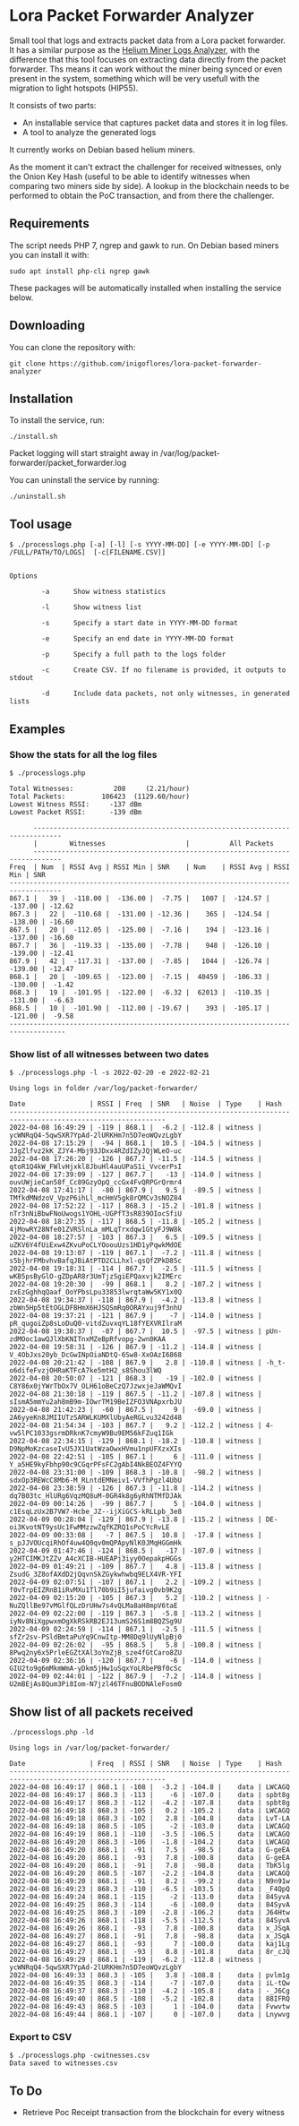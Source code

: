 # Lora Packet Forwarder Analyzer

Small tool that logs and extracts packet data from a Lora packet forwarder. 
It has a similar purpose as the [Helium Miner Logs Analyzer](https://github.com/inigoflores/helium-miner-log-analyzer), with the difference that this tool focuses on extracting data directly from the packet forwarder. 
Ths means it can work without the miner being synced or even present in the system, something which will be very usefull with the migration to light hotspots (HIP55).

It consists of two parts: 

* An installable service that captures packet data and stores it in log files.
* A tool to analyze the generated logs

It currently works on Debian based helium miners. 

As the moment it can't extract the challenger for received witnesses, only the Onion Key Hash (useful to be able to identify witnesses when comparing two miners side by side). A lookup in the blockchain needs to be performed to obtain the PoC transaction, and from there the challenger.


## Requirements

The script needs PHP 7, ngrep and gawk to run. On Debian based miners you can install it with:

    sudo apt install php-cli ngrep gawk

These packages will be automatically installed when installing the service below.

## Downloading

You can clone the repository with:

    git clone https://github.com/inigoflores/lora-packet-forwarder-analyzer

## Installation

To install the service, run:

    ./install.sh

Packet logging will start straight away in /var/log/packet-forwarder/packet_forwarder.log  

You can uninstall the service by running:

    ./uninstall.sh

## Tool usage

    $ ./processlogs.php [-a] [-l] [-s YYYY-MM-DD] [-e YYYY-MM-DD] [-p /FULL/PATH/TO/LOGS]  [-c[FILENAME.CSV]]


    Options

            -a      Show witness statistics

            -l      Show witness list 

            -s      Specify a start date in YYYY-MM-DD format      

            -e      Specify an end date in YYYY-MM-DD format

            -p      Specify a full path to the logs folder

            -c      Create CSV. If no filename is provided, it outputs to stdout

            -d      Include data packets, not only witnesses, in generated lists


## Examples

### Show the stats for all the log files

    $ ./processlogs.php

    Total Witnesses:          208     (2.21/hour)
    Total Packets:         106423  (1129.60/hour)
    Lowest Witness RSSI:     -137 dBm
    Lowest Packet RSSI:      -139 dBm
    
          -----------------------------------------------------------------------------  
          |        Witnesses                    |          All Packets              
          -----------------------------------------------------------------------------  
    Freq  | Num  | RSSI Avg | RSSI Min | SNR    | Num    | RSSI Avg | RSSI Min | SNR
    -----------------------------------------------------------------------------------  
    867.1 |   39 |  -118.00 |  -136.00 |  -7.75 |   1007 |  -124.57 |  -137.00 | -12.62
    867.3 |   22 |  -110.68 |  -131.00 | -12.36 |    365 |  -124.54 |  -138.00 | -16.60
    867.5 |   20 |  -112.05 |  -125.00 |  -7.16 |    194 |  -123.16 |  -137.00 | -16.60
    867.7 |   36 |  -119.33 |  -135.00 |  -7.78 |    948 |  -126.10 |  -139.00 | -12.41
    867.9 |   42 |  -117.31 |  -137.00 |  -7.85 |   1044 |  -126.74 |  -139.00 | -12.47
    868.1 |   20 |  -109.65 |  -123.00 |  -7.15 |  40459 |  -106.33 |  -130.00 |  -1.42
    868.3 |   19 |  -101.95 |  -122.00 |  -6.32 |  62013 |  -110.35 |  -131.00 |  -6.63
    868.5 |   10 |  -101.90 |  -112.00 | -19.67 |    393 |  -105.17 |  -121.00 |  -9.58
    ------------------------------------------------------------------------------------  




### Show list of all witnesses between two dates

    $ ./processlogs.php -l -s 2022-02-20 -e 2022-02-21 

    Using logs in folder /var/log/packet-forwarder/

    Date                | RSSI | Freq  | SNR   | Noise  | Type    | Hash
    -------------------------------------------------------------------------------------------------------------
    2022-04-08 16:49:29 | -119 | 868.1 |  -6.2 | -112.8 | witness | ycWNRqQ4-5qwSXR7YpAd-2lURKHm7n5D7eoWQvzLgbY
    2022-04-08 17:15:29 |  -94 | 868.1 |  10.5 | -104.5 | witness | JJgZlfvz2kK_ZJY4-Mbj93JDxx4RZdIZyJQjWLeO-uc
    2022-04-08 17:26:20 | -126 | 867.7 | -11.5 | -114.5 | witness | qtoR1Q4kW_FWlvHjxkl8JbuHl4auUPaS1i_VvcerPsI
    2022-04-08 17:39:09 | -127 | 867.7 |   -13 | -114.0 | witness | ouvUWjieCan58f_Cc89GzyOpQ_ccGx4FvQRPGrQrmr4
    2022-04-08 17:41:17 |  -80 | 867.9 |   9.5 |  -89.5 | witness | TMfkdMNdzoV_VpzP6ihLl_mcHmV5gk8rQMCv3sNOZ84
    2022-04-08 17:52:22 | -117 | 868.3 | -15.2 | -101.8 | witness | nTr3nNiBbwFNoUwogs1YOHL-UGPfT3sR839OIocSfiU
    2022-04-08 18:27:35 | -117 | 868.5 | -11.8 | -105.2 | witness | 4jMowRY28Nfe01ZVRSlnLa_mMLqTrxdqw1GtyFJ9W8k
    2022-04-08 18:27:57 | -103 | 867.3 |   6.5 | -109.5 | witness | uZKV6Y4fUiExw4ZKvuPoCLYOoouUzs1HD1yPqwkMdOE
    2022-04-08 19:13:07 | -119 | 867.1 |  -7.2 | -111.8 | witness | s5bjhrFMbvhvBafqJBiAtPTD2CLLhxl-qsQfZPkD85c
    2022-04-08 19:18:31 | -114 | 867.7 |  -2.5 | -111.5 | witness | wKB5psByGlO-gZDpAR8r3UmTjzSgiEPQaxvjk2IMErc
    2022-04-08 19:20:30 |  -99 | 868.1 |   8.2 | -107.2 | witness | zxEzGghhqQaaf_OoYPbsLpu33853lwrqtaWw5KY1x0Q
    2022-04-08 19:34:37 | -118 | 867.9 |  -4.2 | -113.8 | witness | zbWn5Hp5tEtOGLDFBHmX6HJSQSmRq0ORAYxuj9f3nhU
    2022-04-08 19:37:21 | -121 | 867.9 |    -7 | -114.0 | witness | pR_qugoiZp8sLoDuQ0-vitdZuvxqYL18fYEXVRIlraM
    2022-04-08 19:38:37 |  -87 | 867.7 |  10.5 |  -97.5 | witness | pUn-zdMOoc1awQJlXbKNITnxMZeBpRfvopg-2wn0KAA
    2022-04-08 19:58:31 | -126 | 867.9 | -11.2 | -114.8 | witness | V_4ObJxs20yb_DcGwINpOiaNDtQ-6Sw8-XxOAzI6868
    2022-04-08 20:21:42 | -108 | 867.9 |   2.8 | -110.8 | witness | -h_t-o6difeFvzjOHRaKTFcA7ke5mtH2_s8Shou3lWQ
    2022-04-08 20:50:07 | -121 | 868.3 |   -19 | -102.0 | witness | C8Y86x0jYWrTbOx7V_OLH61oBeCzQ7JzwxjeJaWMQvI
    2022-04-08 21:30:18 | -119 | 867.5 | -11.2 | -107.8 | witness | sIsmA5mmYu2ah8mB9m-IOwrTM19BeIZFO3VNApxrbJU
    2022-04-08 21:42:23 |  -60 | 867.5 |     9 |  -69.0 | witness | 2A6yyeKn8JMIIUTzSARWLKUMXlUbyAeRGLvu3242d48
    2022-04-08 21:54:34 | -103 | 867.7 |   9.2 | -112.2 | witness | 4-vw5lPC1033gsrmDRknK7cmyW9Bu9EM56kFZuq1IGk
    2022-04-08 22:34:15 | -129 | 868.1 | -18.2 | -110.8 | witness | D9NpMoKzcaseIvU5JX1UatWzaOwxHVmu1npUFXzxXIs
    2022-04-08 22:42:51 | -105 | 867.1 |     6 | -111.0 | witness | Y_a5HE9kyFbhp90c9CGqrPFsFC2gAbI4NkBEOZ4FYYQ
    2022-04-08 23:31:00 | -109 | 868.3 | -10.8 |  -98.2 | witness | sdxOp3REWcC8Mb6-M_RLntdEMNeiv1-VVfhPgzl4UbU
    2022-04-08 23:38:59 | -126 | 867.3 | -11.8 | -114.2 | witness | dq7B03tc_HlURg6VqzMQ8uM-0GR4k8g6yRhNTMfDJAk
    2022-04-09 00:14:26 |  -99 | 867.7 |     5 | -104.0 | witness | c1EsqLzUx2B7VW7-Hcbe_JZ--ijXiGCS-kRLLpb_3e8
    2022-04-09 00:28:04 | -129 | 867.9 | -13.8 | -115.2 | witness | DE-oi3KvotNT9ysUc1FwMMzzwZqfKZRQ1sPoCYcRvLE
    2022-04-09 00:33:08 |   -7 | 867.5 |  10.8 |  -17.8 | witness | s_pJJVOUcqiRhOf4uw4Q0qv0mQPApyNlK0JMqHGGmHk
    2022-04-09 01:47:46 | -124 | 868.5 |   -17 | -107.0 | witness | y2HTCIMKJtZZv_A4cXCIB-HUEAPj3iyy0OepakpHGGs
    2022-04-09 01:49:21 | -109 | 867.7 |   4.8 | -113.8 | witness | ZsudG_3Z8ofAXdD2jQqvnSkZGykwhwbq9ELX4VR-YFI
    2022-04-09 02:07:51 | -107 | 867.1 |   2.2 | -109.2 | witness | f0vTrpEIZRnB1iRvMXu1Tl70b9iI5jufaivg0vb9K2g
    2022-04-09 02:15:20 | -105 | 867.3 |   5.2 | -110.2 | witness | -NuZQllBe97vMGlfQLzDrUHw7s4vQLMa8aH8mpV6taE
    2022-04-09 02:22:00 | -119 | 867.3 |  -5.8 | -113.2 | witness | iyNv8NiXgpwxmOgXkRSkRB2EJ13umS26S1m8BQZSg9U
    2022-04-09 02:24:59 | -114 | 867.1 |  -2.5 | -111.5 | witness | sfZr2sv-PSldBmtaPuYq9CnwItp-MM8Dq9lUyNlpBj0
    2022-04-09 02:26:02 |  -95 | 868.5 |   5.8 | -100.8 | witness | 8Pwq2ny6x5PrleEGZtXAl3oYmZjB_sze4fGtCaro8ZU
    2022-04-09 02:36:16 | -120 | 867.7 |    -6 | -114.0 | witness | GIU2to9g6mMkmWmA-yDkm5jHw1uSqxYoLRbePBf0cSc
    2022-04-09 02:44:01 | -122 | 867.9 |  -7.2 | -114.8 | witness | U2mBEjAs8Qum3Pi8Iom-N7jzl46TFnuBODNAleFosm0


## Show list of all packets received

    ./processlogs.php -ld 
    
    Using logs in /var/log/packet-forwarder/
    
    Date                | Freq  | RSSI | SNR   | Noise  | Type    | Hash
    -------------------------------------------------------------------------------------------------------------
    2022-04-08 16:49:17 | 868.1 | -108 |  -3.2 | -104.8 |    data | LWCAGQ                                      
    2022-04-08 16:49:17 | 868.3 | -113 |    -6 | -107.0 |    data | spbt8g                                      
    2022-04-08 16:49:17 | 868.3 | -112 |  -4.2 | -107.8 |    data | spbt8g                                      
    2022-04-08 16:49:18 | 868.3 | -105 |   0.2 | -105.2 |    data | LWCAGQ                                      
    2022-04-08 16:49:18 | 868.3 | -102 |   2.8 | -104.8 |    data | LvT-LA                                      
    2022-04-08 16:49:18 | 868.5 | -105 |    -2 | -103.0 |    data | LWCAGQ                                      
    2022-04-08 16:49:19 | 868.1 | -110 |  -3.5 | -106.5 |    data | LWCAGQ                                      
    2022-04-08 16:49:20 | 868.3 | -106 |  -1.8 | -104.2 |    data | LWCAGQ                                      
    2022-04-08 16:49:20 | 868.1 |  -91 |   7.5 |  -98.5 |    data | G-geEA                                      
    2022-04-08 16:49:20 | 868.1 |  -93 |   7.8 | -100.8 |    data | G-geEA                                      
    2022-04-08 16:49:20 | 868.1 |  -91 |   7.8 |  -98.8 |    data | TbK5lg                                      
    2022-04-08 16:49:20 | 868.5 | -107 |  -2.2 | -104.8 |    data | LWCAGQ                                      
    2022-04-08 16:49:20 | 868.1 |  -91 |   8.2 |  -99.2 |    data | N9n91w                                      
    2022-04-08 16:49:23 | 868.3 | -110 |  -6.5 | -103.5 |    data | _F4QpQ                                      
    2022-04-08 16:49:24 | 868.1 | -115 |    -2 | -113.0 |    data | 84SyvA                                      
    2022-04-08 16:49:25 | 868.3 | -114 |    -6 | -108.0 |    data | 84SyvA                                      
    2022-04-08 16:49:25 | 868.3 | -109 |  -2.8 | -106.2 |    data | J64Htw                                      
    2022-04-08 16:49:26 | 868.1 | -118 |  -5.5 | -112.5 |    data | 84SyvA                                      
    2022-04-08 16:49:26 | 868.1 |  -93 |   7.8 | -100.8 |    data | x_JSqA                                      
    2022-04-08 16:49:27 | 868.1 |  -91 |   7.8 |  -98.8 |    data | x_JSqA                                      
    2022-04-08 16:49:27 | 868.1 |  -93 |     7 | -100.0 |    data | kaj1Lg                                      
    2022-04-08 16:49:27 | 868.1 |  -93 |   8.8 | -101.8 |    data | 8r_cJQ                                      
    2022-04-08 16:49:29 | 868.1 | -119 |  -6.2 | -112.8 | witness | ycWNRqQ4-5qwSXR7YpAd-2lURKHm7n5D7eoWQvzLgbY
    2022-04-08 16:49:33 | 868.3 | -105 |   3.8 | -108.8 |    data | pvlm1g                                      
    2022-04-08 16:49:35 | 868.3 | -114 |    -7 | -107.0 |    data | iL-tQw                                      
    2022-04-08 16:49:37 | 868.3 | -110 |  -4.2 | -105.8 |    data | -_J6Cg                                      
    2022-04-08 16:49:40 | 868.5 | -108 |  -5.2 | -102.8 |    data | 88IFRQ                                      
    2022-04-08 16:49:43 | 868.5 | -103 |     1 | -104.0 |    data | Fvwvtw                                      
    2022-04-08 16:49:44 | 868.1 | -107 |     0 | -107.0 |    data | Lnywvg



### Export to CSV

    $ ./processlogs.php -cwitnesses.csv 
    Data saved to witnesses.csv


## To Do

* Retrieve Poc Receipt transaction from the blockchain for every witness  

